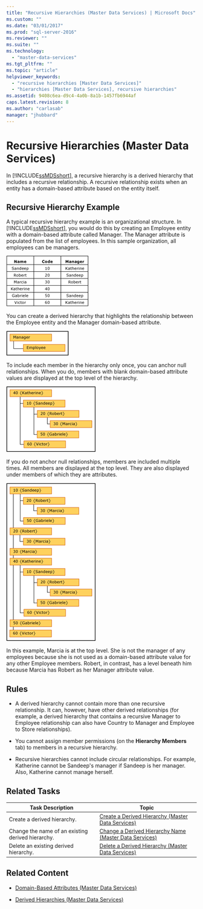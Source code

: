 ```yaml
---
title: "Recursive Hierarchies (Master Data Services) | Microsoft Docs"
ms.custom: ""
ms.date: "03/01/2017"
ms.prod: "sql-server-2016"
ms.reviewer: ""
ms.suite: ""
ms.technology: 
  - "master-data-services"
ms.tgt_pltfrm: ""
ms.topic: "article"
helpviewer_keywords: 
  - "recursive hierarchies [Master Data Services]"
  - "hierarchies [Master Data Services], recursive hierarchies"
ms.assetid: 9408c6ea-d9c4-4a0b-8a1b-1457fb6944af
caps.latest.revision: 8
ms.author: "carlasab"
manager: "jhubbard"
---
```

# Recursive Hierarchies (Master Data Services)
  In [!INCLUDE[ssMDSshort](../analysis-services/includes/ssmdsshort-md.md)], a recursive hierarchy is a derived hierarchy that includes a recursive relationship. A recursive relationship exists when an entity has a domain-based attribute based on the entity itself.  
  
## Recursive Hierarchy Example  
 A typical recursive hierarchy example is an organizational structure. In [!INCLUDE[ssMDSshort](../analysis-services/includes/ssmdsshort-md.md)], you would do this by creating an Employee entity with a domain-based attribute called Manager. The Manager attribute is populated from the list of employees. In this sample organization, all employees can be managers.  
  
 ![mds_conc_recursive_table_w_data](../master-data-services/media/mds-conc-recursive-table-w-data.gif "mds_conc_recursive_table_w_data")  
  
 You can create a derived hierarchy that highlights the relationship between the Employee entity and the Manager domain-based attribute.  
  
 ![mds_conc_recursive_UI_structure](../master-data-services/media/mds-conc-recursive-ui-structure.gif "mds_conc_recursive_UI_structure")  
  
 To include each member in the hierarchy only once, you can anchor null relationships. When you do, members with blank domain-based attribute values are displayed at the top level of the hierarchy.  
  
 ![mds_conc_recursive_UI_example_anchored](../master-data-services/media/mds-conc-recursive-ui-example-anchored.gif "mds_conc_recursive_UI_example_anchored")  
  
 If you do not anchor null relationships, members are included multiple times. All members are displayed at the top level. They are also displayed under members of which they are attributes.  
  
 ![mds_conc_recursive_UI_example_nonanchored](../master-data-services/media/mds-conc-recursive-ui-example-nonanchored.gif "mds_conc_recursive_UI_example_nonanchored")  
  
 In this example, Marcia is at the top level. She is not the manager of any employees because she is not used as a domain-based attribute value for any other Employee members. Robert, in contrast, has a level beneath him because Marcia has Robert as her Manager attribute value.  
  
## Rules  
  
-   A derived hierarchy cannot contain more than one recursive relationship. It can, however, have other derived relationships (for example, a derived hierarchy that contains a recursive Manager to Employee relationship can also have Country to Manager and Employee to Store relationships).  
  
-   You cannot assign member permissions (on the **Hierarchy Members** tab) to members in a recursive hierarchy.  
  
-   Recursive hierarchies cannot include circular relationships. For example, Katherine cannot be Sandeep's manager if Sandeep is her manager. Also, Katherine cannot manage herself.  
  
## Related Tasks  
  
|Task Description|Topic|  
|----------------------|-----------|  
|Create a derived hierarchy.|[Create a Derived Hierarchy &#40;Master Data Services&#41;](../master-data-services/create-a-derived-hierarchy-master-data-services.md)|  
|Change the name of an existing derived hierarchy.|[Change a Derived Hierarchy Name &#40;Master Data Services&#41;](../master-data-services/change-a-derived-hierarchy-name-master-data-services.md)|  
|Delete an existing derived hierarchy.|[Delete a Derived Hierarchy &#40;Master Data Services&#41;](../master-data-services/delete-a-derived-hierarchy-master-data-services.md)|  
  
## Related Content  
  
-   [Domain-Based Attributes &#40;Master Data Services&#41;](../master-data-services/domain-based-attributes-master-data-services.md)  
  
-   [Derived Hierarchies &#40;Master Data Services&#41;](../master-data-services/derived-hierarchies-master-data-services.md)  
  
  